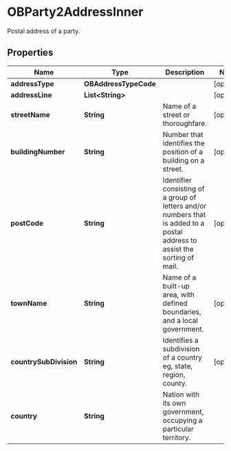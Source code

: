 

# OBParty2AddressInner

Postal address of a party.

## Properties

| Name | Type | Description | Notes |
|------------ | ------------- | ------------- | -------------|
|**addressType** | **OBAddressTypeCode** |  |  [optional] |
|**addressLine** | **List&lt;String&gt;** |  |  [optional] |
|**streetName** | **String** | Name of a street or thoroughfare. |  [optional] |
|**buildingNumber** | **String** | Number that identifies the position of a building on a street. |  [optional] |
|**postCode** | **String** | Identifier consisting of a group of letters and/or numbers that is added to a postal address to assist the sorting of mail. |  [optional] |
|**townName** | **String** | Name of a built-up area, with defined boundaries, and a local government. |  [optional] |
|**countrySubDivision** | **String** | Identifies a subdivision of a country eg, state, region, county. |  [optional] |
|**country** | **String** | Nation with its own government, occupying a particular territory. |  |



